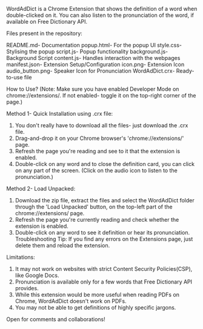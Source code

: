 WordAdDict is a Chrome Extension that shows the definition of a word when double-clicked on it. You can also listen to the pronunciation of the word, if available on Free Dictionary API.

Files present in the repository:

README.md- Documentation
popup.html- For the popup UI
style.css- Stylising the popup
script.js- Popup functionality
background.js- Background Script
content.js- Handles interaction with the webpages
manifest.json- Extension Setup/Configuration
icon.png- Extension Icon
audio_button.png- Speaker Icon for Pronunciation
WordAdDict.crx- Ready-to-use file

How to Use?
(Note: Make sure you have enabled Developer Mode on chrome://extensions/. If not enabled- toggle it on the top-right corner of the page.)

Method 1- Quick Installation using .crx file:
1. You don't really have to download all the files- just download the .crx file.
2. Drag-and-drop it on your Chrome browser's 'chrome://extensions/' page.
3. Refresh the page you're reading and see to it that the extension is enabled.
4. Double-click on any word and to close the definition card, you can click on any part of the screen. (Click on the audio icon to listen to the pronunciation.)

Method 2- Load Unpacked:
1. Download the zip file, extract the files and select the WordAdDict folder through the 'Load Unpacked' button, on the top-left part of the chrome://extensions/ page.
2.  Refresh the page you're currently reading and check whether the extension is enabled.
3. Double-click on any word to see it definition or hear its pronunciation.
Troubleshooting Tip: If you find any errors on the Extensions page, just delete them and reload the extension.

Limitations:
1. It may not work on websites with strict Content Security Policies(CSP), like Google Docs.
2. Pronunciation is available only for a few words that Free Dictionary API provides.
3. While this extension would be more useful when reading PDFs on Chrome, WordAdDict doesn't work on PDFs.
4. You may not be able to get definitions of highly specific jargons.

Open for comments and collaborations!
